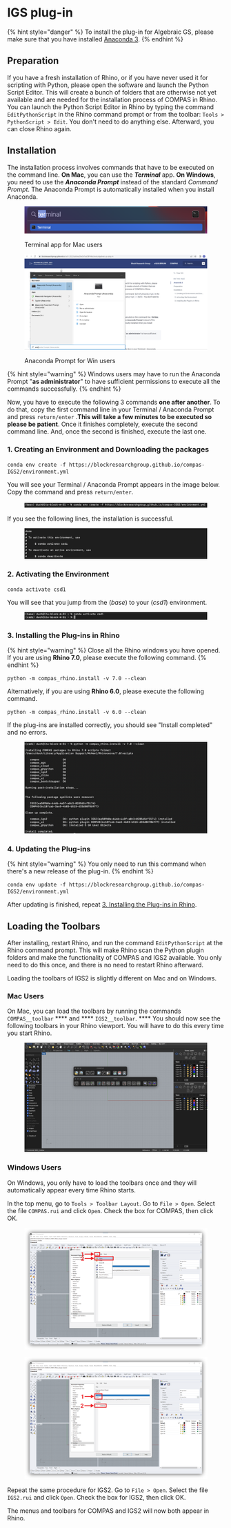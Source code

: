 # IGS plug-in

{% hint style="danger" %}
To install the plug-in for Algebraic GS, please make sure that you have installed [Anaconda 3](anaconda.md).&#x20;
{% endhint %}

## Preparation

If you have a fresh installation of Rhino, or if you have never used it for scripting with Python, please open the software and launch the Python Script Editor. This will create a bunch of folders that are otherwise not yet available and are needed for the installation process of COMPAS in Rhino. You can launch the Python Script Editor in Rhino by typing the command `EditPythonScript` in the Rhino command prompt or from the toolbar: `Tools > PythonScript > Edit`. You don't need to do anything else. Afterward, you can close Rhino again.

## Installation

The installation process involves commands that have to be executed on the command line. **On Mac**, you can use the _**Terminal**_ app. **On Windows**, you need to use the _**Anaconda Prompt**_ instead of the standard _Command Prompt_. The Anaconda Prompt is automatically installed when you install Anaconda.

<figure><img src="../.gitbook/assets/Screenshot 2022-11-17 at 20.01.41.png" alt=""><figcaption><p>Terminal app for Mac users</p></figcaption></figure>

<figure><img src="../.gitbook/assets/Anaconda Prompt.jpg" alt=""><figcaption><p>Anaconda Prompt for Win users</p></figcaption></figure>

{% hint style="warning" %}
Windows users may have to run the Anaconda Prompt "**as administrator**" to have sufficient permissions to execute all the commands successfully.
{% endhint %}

Now, you have to execute the following 3 commands **one after another**. To do that, copy the first command line in your Terminal / Anaconda Prompt and press `return/enter` .**This will take a few minutes to be executed so please be patient**. Once it finishes completely, execute the second command line. And, once the second is finished, execute the last one.

### 1. Creating an Environment and Downloading the packages

```
conda env create -f https://blockresearchgroup.github.io/compas-IGS2/environment.yml
```

You will see your Terminal / Anaconda Prompt appears in the image below. Copy the command and press `return/enter`.&#x20;

<figure><img src="../.gitbook/assets/image (20).png" alt=""><figcaption></figcaption></figure>

If you see the following lines, the installation is successful.&#x20;

<figure><img src="../.gitbook/assets/image (103).png" alt=""><figcaption></figcaption></figure>

### 2. Activating the Environment

```
conda activate csd1
```

You will see that you jump from the (_base_) to your (_csd1_) environment.&#x20;

<figure><img src="../.gitbook/assets/image (44).png" alt=""><figcaption></figcaption></figure>

### 3. Installing the Plug-ins in Rhino

{% hint style="warning" %}
Close all the Rhino windows you have opened. If you are using **Rhino 7.0**, please execute the following command.
{% endhint %}

```
python -m compas_rhino.install -v 7.0 --clean
```

Alternatively, if you are using **Rhino 6.0**, please execute the following command.&#x20;

```
python -m compas_rhino.install -v 6.0 --clean
```

If the plug-ins are installed correctly, you should see "Install completed" and no errors.

<figure><img src="../.gitbook/assets/image (49).png" alt=""><figcaption></figcaption></figure>

### 4. Updating the  Plug-ins

{% hint style="warning" %}
You only need to run this command when there's a new release of the plug-in.&#x20;
{% endhint %}

```
conda env update -f https://blockresearchgroup.github.io/compas-IGS2/environment.yml
```

After updating is finished, repeat [3. Installing the Plug-ins in Rhino](igs-plug-in.md#3.-installing-the-plug-ins-in-rhino).&#x20;



## Loading the Toolbars

After installing, restart Rhino, and run the command `EditPythonScript` at the Rhino command prompt. This will make Rhino scan the Python plugin folders and make the functionality of COMPAS and IGS2 available. You only need to do this once, and there is no need to restart Rhino afterward.

Loading the toolbars of IGS2 is slightly different on Mac and on Windows.

### Mac Users

On Mac, you can load the toolbars by running the commands `COMPAS__toolbar` **** and **** `IGS2__toolbar`. **** You should now see the following toolbars in your Rhino viewport. You will have to do this every time you start Rhino.

<figure><img src="../.gitbook/assets/image (1).png" alt=""><figcaption></figcaption></figure>

### Windows Users

On Windows, you only have to load the toolbars once and they will automatically appear every time Rhino starts.

In the top menu, go to `Tools > Toolbar Layout`. Go to `File > Open`.  Select the file `COMPAS.rui` and click `Open`. Check the box for COMPAS, then click OK.

<figure><img src="../.gitbook/assets/image (4).png" alt=""><figcaption></figcaption></figure>

<figure><img src="../.gitbook/assets/image (2).png" alt=""><figcaption></figcaption></figure>

Repeat the same procedure for IGS2. Go to `File > Open`.  Select the file `IGS2.rui` and click `Open`. Check the box for IGS2, then click OK.

The menus and toolbars for COMPAS and IGS2 will now both appear in Rhino.&#x20;

